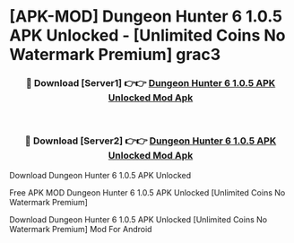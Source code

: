 # [APK-MOD] Dungeon Hunter 6 1.0.5 APK Unlocked - [Unlimited Coins No Watermark Premium] grac3



<div align="center">
<h3>🔴 Download [Server1] 👉👉 <a href="https://momento.my/?title=Dungeon_Hunter_6_1.0.5_APK_Unlocked">Dungeon Hunter 6 1.0.5 APK Unlocked Mod Apk</a></h3><br>

<h3>🔴 Download [Server2] 👉👉 <a href="https://momento.my/?title=Dungeon_Hunter_6_1.0.5_APK_Unlocked">Dungeon Hunter 6 1.0.5 APK Unlocked Mod Apk</a></h3>
</div>



Download Dungeon Hunter 6 1.0.5 APK Unlocked 

Free APK MOD Dungeon Hunter 6 1.0.5 APK Unlocked [Unlimited Coins No Watermark Premium]

Download Dungeon Hunter 6 1.0.5 APK Unlocked [Unlimited Coins No Watermark Premium] Mod For Android
